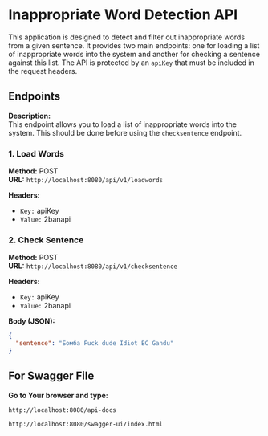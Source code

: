 # Inappropriate Word Detection API

This application is designed to detect and filter out inappropriate words from a given sentence. It provides two main endpoints: one for loading a list of inappropriate words into the system and another for checking a sentence against this list. The API is protected by an `apiKey` that must be included in the request headers.


## Endpoints

**Description:**  
This endpoint allows you to load a list of inappropriate words into the system. This should be done before using the `checksentence` endpoint.

### 1. Load Words
**Method:** POST  
**URL:** `http://localhost:8080/api/v1/loadwords`

**Headers:**
- `Key:` apiKey
- `Value:` 2banapi



### 2. Check Sentence
**Method:** POST  
**URL:** `http://localhost:8080/api/v1/checksentence`

**Headers:**
- `Key:` apiKey
- `Value:` 2banapi

**Body (JSON):**
```json
{
  "sentence": "Бомба Fuck dude Idiot BC Gandu"
}
```


## For Swagger File
**Go to Your browser and type:**

`http://localhost:8080/api-docs`

`http://localhost:8080/swagger-ui/index.html`

